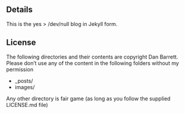 ## Details
This is the yes > /dev/null blog in Jekyll form.

## License
The following directories and their contents are copyright Dan Barrett.  Please don’t use any of the content in the following folders without my permission

* _posts/
* images/

Any other directory is fair game (as long as you follow the supplied LICENSE.md file)